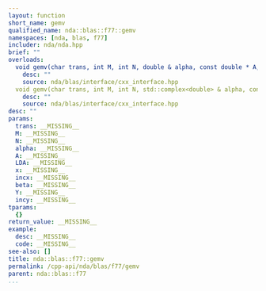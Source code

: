 ```yaml
---
layout: function
short_name: gemv
qualified_name: nda::blas::f77::gemv
namespaces: [nda, blas, f77]
includer: nda/nda.hpp
brief: ""
overloads:
  void gemv(char trans, int M, int N, double & alpha, const double * A, int & LDA, const double * x, int incx, double & beta, double * Y, int incy):
    desc: ""
    source: nda/blas/interface/cxx_interface.hpp
  void gemv(char trans, int M, int N, std::complex<double> & alpha, const std::complex<double> * A, int & LDA, const std::complex<double> * x, int incx, std::complex<double> & beta, std::complex<double> * Y, int incy):
    desc: ""
    source: nda/blas/interface/cxx_interface.hpp
desc: ""
params:
  trans: __MISSING__
  M: __MISSING__
  N: __MISSING__
  alpha: __MISSING__
  A: __MISSING__
  LDA: __MISSING__
  x: __MISSING__
  incx: __MISSING__
  beta: __MISSING__
  Y: __MISSING__
  incy: __MISSING__
tparams:
  {}
return_value: __MISSING__
example:
  desc: __MISSING__
  code: __MISSING__
see-also: []
title: nda::blas::f77::gemv
permalink: /cpp-api/nda/blas/f77/gemv
parent: nda::blas::f77
...
```


